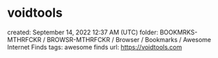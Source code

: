 # voidtools

created: September 14, 2022 12:37 AM (UTC)
folder: BOOKMRKS-MTHRFCKR / BROWSR-MTHRFCKR / Browser / Bookmarks / Awesome Internet Finds
tags: awesome finds
url: https://voidtools.com